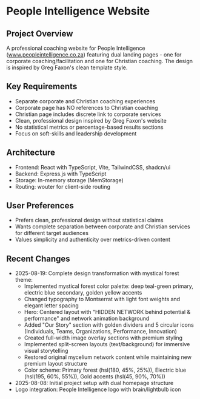 # People Intelligence Website

## Project Overview
A professional coaching website for People Intelligence (www.peopleintelligence.co.za) featuring dual landing pages - one for corporate coaching/facilitation and one for Christian coaching. The design is inspired by Greg Faxon's clean template style.

## Key Requirements
- Separate corporate and Christian coaching experiences
- Corporate page has NO references to Christian coaching
- Christian page includes discrete link to corporate services
- Clean, professional design inspired by Greg Faxon's website
- No statistical metrics or percentage-based results sections
- Focus on soft-skills and leadership development

## Architecture
- Frontend: React with TypeScript, Vite, TailwindCSS, shadcn/ui
- Backend: Express.js with TypeScript
- Storage: In-memory storage (MemStorage)
- Routing: wouter for client-side routing

## User Preferences
- Prefers clean, professional design without statistical claims
- Wants complete separation between corporate and Christian services for different target audiences
- Values simplicity and authenticity over metrics-driven content

## Recent Changes
- 2025-08-19: Complete design transformation with mystical forest theme:
  - Implemented mystical forest color palette: deep teal-green primary, electric blue secondary, golden yellow accents
  - Changed typography to Montserrat with light font weights and elegant letter spacing
  - Hero: Centered layout with "HIDDEN NETWORK behind potential & performance" and network animation background
  - Added "Our Story" section with golden dividers and 5 circular icons (Individuals, Teams, Organizations, Performance, Innovation)
  - Created full-width image overlay sections with premium styling
  - Implemented split-screen layouts (text/background) for immersive visual storytelling
  - Restored original mycelium network content while maintaining new premium layout structure
  - Color scheme: Primary forest (hsl(180, 45%, 25%)), Electric blue (hsl(195, 60%, 55%)), Gold accents (hsl(45, 90%, 70%))
- 2025-08-08: Initial project setup with dual homepage structure
- Logo integration: People Intelligence logo with brain/lightbulb icon